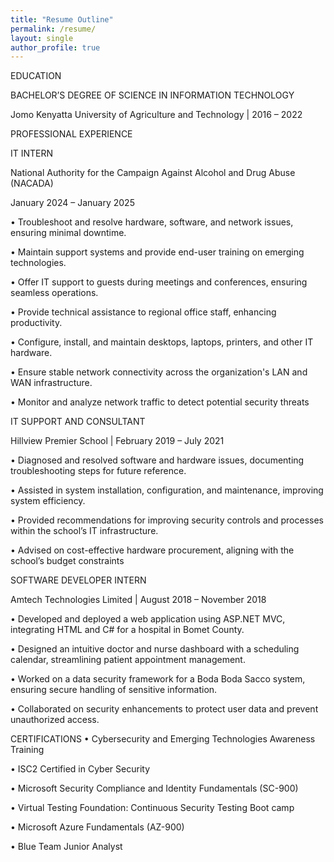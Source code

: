 ```yaml
---
title: "Resume Outline"
permalink: /resume/
layout: single
author_profile: true
---
```


EDUCATION

BACHELOR’S DEGREE OF SCIENCE IN INFORMATION TECHNOLOGY

Jomo Kenyatta University of Agriculture and Technology | 2016 – 2022


PROFESSIONAL EXPERIENCE

IT INTERN

National Authority for the Campaign Against Alcohol and Drug Abuse (NACADA) 

January 2024 – January 2025

•	Troubleshoot and resolve hardware, software, and network issues, ensuring minimal downtime.

•	Maintain support systems and provide end-user training on emerging technologies.

•	Offer IT support to guests during meetings and conferences, ensuring seamless operations.

•	Provide technical assistance to regional office staff, enhancing productivity.

•	Configure, install, and maintain desktops, laptops, printers, and other IT hardware.

•	Ensure stable network connectivity across the organization's LAN and WAN infrastructure.

•	Monitor and analyze network traffic to detect potential security threats

IT SUPPORT AND CONSULTANT

Hillview Premier School | February 2019 – July 2021

•	Diagnosed and resolved software and hardware issues, documenting troubleshooting steps for future reference.

•	Assisted in system installation, configuration, and maintenance, improving system efficiency.

•	Provided recommendations for improving security controls and processes within the school’s IT infrastructure.

•	Advised on cost-effective hardware procurement, aligning with the school’s budget constraints

SOFTWARE DEVELOPER INTERN

Amtech Technologies Limited | August 2018 – November 2018

•	Developed and deployed a web application using ASP.NET MVC, integrating HTML and C# for a hospital in Bomet County.

•	Designed an intuitive doctor and nurse dashboard with a scheduling calendar, streamlining patient appointment management.

•	Worked on a data security framework for a Boda Boda Sacco system, ensuring secure handling of sensitive information.

•	Collaborated on security enhancements to protect user data and prevent unauthorized access.


CERTIFICATIONS
•	Cybersecurity and Emerging Technologies Awareness Training    

•	ISC2 Certified in Cyber Security                  

•	Microsoft Security Compliance and Identity Fundamentals (SC-900)

•	Virtual Testing Foundation: Continuous Security Testing Boot camp    

•	Microsoft Azure Fundamentals (AZ-900)                   
                          
•	Blue Team Junior Analyst                                                                     
